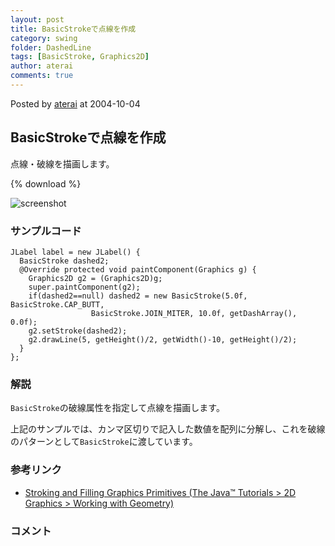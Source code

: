 ```yaml
---
layout: post
title: BasicStrokeで点線を作成
category: swing
folder: DashedLine
tags: [BasicStroke, Graphics2D]
author: aterai
comments: true
---
```


Posted by [aterai](http://terai.xrea.jp/aterai.html) at 2004-10-04

## BasicStrokeで点線を作成
点線・破線を描画します。

{% download %}

![screenshot](https://lh4.googleusercontent.com/_9Z4BYR88imo/TQTKaxPM12I/AAAAAAAAAV8/ZQON-woHuIg/s800/DashedLine.png)

### サンプルコード
<pre class="prettyprint"><code>JLabel label = new JLabel() {
  BasicStroke dashed2;
  @Override protected void paintComponent(Graphics g) {
    Graphics2D g2 = (Graphics2D)g;
    super.paintComponent(g2);
    if(dashed2==null) dashed2 = new BasicStroke(5.0f, BasicStroke.CAP_BUTT,
                  BasicStroke.JOIN_MITER, 10.0f, getDashArray(), 0.0f);
    g2.setStroke(dashed2);
    g2.drawLine(5, getHeight()/2, getWidth()-10, getHeight()/2);
  }
};
</code></pre>

### 解説
`BasicStroke`の破線属性を指定して点線を描画します。

上記のサンプルでは、カンマ区切りで記入した数値を配列に分解し、これを破線のパターンとして`BasicStroke`に渡しています。

### 参考リンク
- [Stroking and Filling Graphics Primitives (The Java™ Tutorials > 2D Graphics > Working with Geometry)](http://docs.oracle.com/javase/tutorial/2d/geometry/strokeandfill.html)

<!-- dummy comment line for breaking list -->

### コメント
